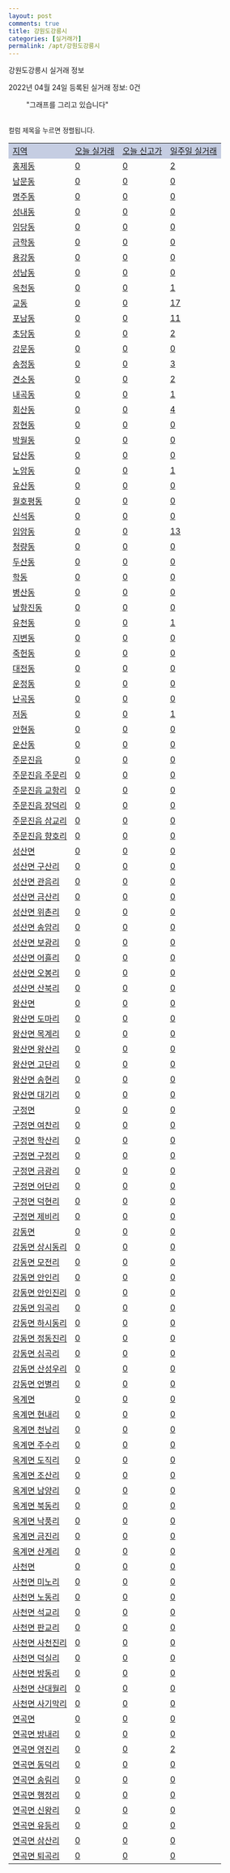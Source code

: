 ```yaml
---
layout: post
comments: true
title: 강원도강릉시
categories: [실거래가]
permalink: /apt/강원도강릉시
---
```


강원도강릉시 실거래 정보

2022년 04월 24일 등록된 실거래 정보: 0건

<!--<script async src="https://pagead2.googlesyndication.com/pagead/js/adsbygoogle.js?client=ca-pub-3485438051770037"
 crossorigin="anonymous"></script>-->

<script type="text/javascript">
  google.charts.load('current', {'packages':['corechart']});
  google.charts.setOnLoadCallback(drawChart);

  function drawChart() {
    var data = google.visualization.arrayToDataTable([['거래일', '매매', '전월세', '전매'], ['21-01', 8, 3, 1], ['21-02', 0, 7, 0], ['21-03', 6, 25, 0], ['21-04', 180, 96, 6], ['21-05', 337, 168, 37], ['21-06', 296, 196, 12], ['21-07', 255, 205, 10], ['21-08', 346, 233, 82], ['21-09', 232, 203, 91], ['21-10', 305, 195, 69], ['21-11', 263, 208, 113], ['21-12', 180, 243, 33], ['22-01', 146, 190, 23], ['22-02', 169, 220, 28], ['22-03', 234, 180, 34], ['22-04', 113, 87, 15]]);

    var options = {
      title: '최근 1년간 유형별 거래량 추이',
      legend: { position: 'bottom' }
    };

    setTimeout(function() {
        var chart = new google.visualization.LineChart(document.getElementById('columnchart_material'));
        chart.draw(data, (options));
        document.getElementById('loading').style.display = 'none';
        var dayLabel = (new Date()).getDay();
        if (dayLabel < 2) {
            sorttable.innerSortFunction.apply(document.getElementById('week'), []);
            sorttable.innerSortFunction.apply(document.getElementById('week'), []);        
        }
        else {
            sorttable.innerSortFunction.apply(document.getElementById('today'), []);
            sorttable.innerSortFunction.apply(document.getElementById('today'), []);
        }
    }, 200);

  }
</script>

<div id="loading" style="z-index:20; display: block; margin-left: 35px">"그래프를 그리고 있습니다"</div>
<div id="columnchart_material" style="width: 95%; margin-left: -35px; display: block"></div>
<!--<div style="width: 95%; margin-left: -35px; display: block">
      <script async src="https://pagead2.googlesyndication.com/pagead/js/adsbygoogle.js?client=ca-pub-3485438051770037"
          crossorigin="anonymous"></script>
      <ins class="adsbygoogle"
          style="display:block"
          data-ad-format="fluid"
          data-ad-layout-key="-fb+5w+4e-db+86"
          data-ad-client="ca-pub-3485438051770037"
          data-ad-slot="1827090281"></ins>
      <script>
          (adsbygoogle = window.adsbygoogle || []).push({});
      </script>
</div>-->
<br>

<font size='small' style='font-size: small;'>컬럼 제목을 누르면 정렬됩니다.</font>
<table class="sortable">
  <tr style='background-color: rgba(114, 132, 186,0.4);'>
    <td id="region"><a href="#">지역</a></td>
    <td id="today"><a href="#">오늘 실거래</a></td>
    <td id="today_new"><a href="#">오늘 신고가</a></td>
    <td id="week"><a href="#">일주일 실거래</a></td>
  </tr>

  
  <tr class="item">
    <td><a href="강원도강릉시홍제동">홍제동</a></td>
    <td><a href="강원도강릉시홍제동">0</a></td>
    <td><a href="강원도강릉시홍제동">0</a></td>
    <td><a href="강원도강릉시홍제동">2</a></td>
  </tr>
    

  <tr class="item">
    <td><a href="강원도강릉시남문동">남문동</a></td>
    <td><a href="강원도강릉시남문동">0</a></td>
    <td><a href="강원도강릉시남문동">0</a></td>
    <td><a href="강원도강릉시남문동">0</a></td>
  </tr>
    

  <tr class="item">
    <td><a href="강원도강릉시명주동">명주동</a></td>
    <td><a href="강원도강릉시명주동">0</a></td>
    <td><a href="강원도강릉시명주동">0</a></td>
    <td><a href="강원도강릉시명주동">0</a></td>
  </tr>
    

  <tr class="item">
    <td><a href="강원도강릉시성내동">성내동</a></td>
    <td><a href="강원도강릉시성내동">0</a></td>
    <td><a href="강원도강릉시성내동">0</a></td>
    <td><a href="강원도강릉시성내동">0</a></td>
  </tr>
    

  <tr class="item">
    <td><a href="강원도강릉시임당동">임당동</a></td>
    <td><a href="강원도강릉시임당동">0</a></td>
    <td><a href="강원도강릉시임당동">0</a></td>
    <td><a href="강원도강릉시임당동">0</a></td>
  </tr>
    

  <tr class="item">
    <td><a href="강원도강릉시금학동">금학동</a></td>
    <td><a href="강원도강릉시금학동">0</a></td>
    <td><a href="강원도강릉시금학동">0</a></td>
    <td><a href="강원도강릉시금학동">0</a></td>
  </tr>
    

  <tr class="item">
    <td><a href="강원도강릉시용강동">용강동</a></td>
    <td><a href="강원도강릉시용강동">0</a></td>
    <td><a href="강원도강릉시용강동">0</a></td>
    <td><a href="강원도강릉시용강동">0</a></td>
  </tr>
    

  <tr class="item">
    <td><a href="강원도강릉시성남동">성남동</a></td>
    <td><a href="강원도강릉시성남동">0</a></td>
    <td><a href="강원도강릉시성남동">0</a></td>
    <td><a href="강원도강릉시성남동">0</a></td>
  </tr>
    

  <tr class="item">
    <td><a href="강원도강릉시옥천동">옥천동</a></td>
    <td><a href="강원도강릉시옥천동">0</a></td>
    <td><a href="강원도강릉시옥천동">0</a></td>
    <td><a href="강원도강릉시옥천동">1</a></td>
  </tr>
    

  <tr class="item">
    <td><a href="강원도강릉시교동">교동</a></td>
    <td><a href="강원도강릉시교동">0</a></td>
    <td><a href="강원도강릉시교동">0</a></td>
    <td><a href="강원도강릉시교동">17</a></td>
  </tr>
    

  <tr class="item">
    <td><a href="강원도강릉시포남동">포남동</a></td>
    <td><a href="강원도강릉시포남동">0</a></td>
    <td><a href="강원도강릉시포남동">0</a></td>
    <td><a href="강원도강릉시포남동">11</a></td>
  </tr>
    

  <tr class="item">
    <td><a href="강원도강릉시초당동">초당동</a></td>
    <td><a href="강원도강릉시초당동">0</a></td>
    <td><a href="강원도강릉시초당동">0</a></td>
    <td><a href="강원도강릉시초당동">2</a></td>
  </tr>
    

  <tr class="item">
    <td><a href="강원도강릉시강문동">강문동</a></td>
    <td><a href="강원도강릉시강문동">0</a></td>
    <td><a href="강원도강릉시강문동">0</a></td>
    <td><a href="강원도강릉시강문동">0</a></td>
  </tr>
    

  <tr class="item">
    <td><a href="강원도강릉시송정동">송정동</a></td>
    <td><a href="강원도강릉시송정동">0</a></td>
    <td><a href="강원도강릉시송정동">0</a></td>
    <td><a href="강원도강릉시송정동">3</a></td>
  </tr>
    

  <tr class="item">
    <td><a href="강원도강릉시견소동">견소동</a></td>
    <td><a href="강원도강릉시견소동">0</a></td>
    <td><a href="강원도강릉시견소동">0</a></td>
    <td><a href="강원도강릉시견소동">2</a></td>
  </tr>
    

  <tr class="item">
    <td><a href="강원도강릉시내곡동">내곡동</a></td>
    <td><a href="강원도강릉시내곡동">0</a></td>
    <td><a href="강원도강릉시내곡동">0</a></td>
    <td><a href="강원도강릉시내곡동">1</a></td>
  </tr>
    

  <tr class="item">
    <td><a href="강원도강릉시회산동">회산동</a></td>
    <td><a href="강원도강릉시회산동">0</a></td>
    <td><a href="강원도강릉시회산동">0</a></td>
    <td><a href="강원도강릉시회산동">4</a></td>
  </tr>
    

  <tr class="item">
    <td><a href="강원도강릉시장현동">장현동</a></td>
    <td><a href="강원도강릉시장현동">0</a></td>
    <td><a href="강원도강릉시장현동">0</a></td>
    <td><a href="강원도강릉시장현동">0</a></td>
  </tr>
    

  <tr class="item">
    <td><a href="강원도강릉시박월동">박월동</a></td>
    <td><a href="강원도강릉시박월동">0</a></td>
    <td><a href="강원도강릉시박월동">0</a></td>
    <td><a href="강원도강릉시박월동">0</a></td>
  </tr>
    

  <tr class="item">
    <td><a href="강원도강릉시담산동">담산동</a></td>
    <td><a href="강원도강릉시담산동">0</a></td>
    <td><a href="강원도강릉시담산동">0</a></td>
    <td><a href="강원도강릉시담산동">0</a></td>
  </tr>
    

  <tr class="item">
    <td><a href="강원도강릉시노암동">노암동</a></td>
    <td><a href="강원도강릉시노암동">0</a></td>
    <td><a href="강원도강릉시노암동">0</a></td>
    <td><a href="강원도강릉시노암동">1</a></td>
  </tr>
    

  <tr class="item">
    <td><a href="강원도강릉시유산동">유산동</a></td>
    <td><a href="강원도강릉시유산동">0</a></td>
    <td><a href="강원도강릉시유산동">0</a></td>
    <td><a href="강원도강릉시유산동">0</a></td>
  </tr>
    

  <tr class="item">
    <td><a href="강원도강릉시월호평동">월호평동</a></td>
    <td><a href="강원도강릉시월호평동">0</a></td>
    <td><a href="강원도강릉시월호평동">0</a></td>
    <td><a href="강원도강릉시월호평동">0</a></td>
  </tr>
    

  <tr class="item">
    <td><a href="강원도강릉시신석동">신석동</a></td>
    <td><a href="강원도강릉시신석동">0</a></td>
    <td><a href="강원도강릉시신석동">0</a></td>
    <td><a href="강원도강릉시신석동">0</a></td>
  </tr>
    

  <tr class="item">
    <td><a href="강원도강릉시입암동">입암동</a></td>
    <td><a href="강원도강릉시입암동">0</a></td>
    <td><a href="강원도강릉시입암동">0</a></td>
    <td><a href="강원도강릉시입암동">13</a></td>
  </tr>
    

  <tr class="item">
    <td><a href="강원도강릉시청량동">청량동</a></td>
    <td><a href="강원도강릉시청량동">0</a></td>
    <td><a href="강원도강릉시청량동">0</a></td>
    <td><a href="강원도강릉시청량동">0</a></td>
  </tr>
    

  <tr class="item">
    <td><a href="강원도강릉시두산동">두산동</a></td>
    <td><a href="강원도강릉시두산동">0</a></td>
    <td><a href="강원도강릉시두산동">0</a></td>
    <td><a href="강원도강릉시두산동">0</a></td>
  </tr>
    

  <tr class="item">
    <td><a href="강원도강릉시학동">학동</a></td>
    <td><a href="강원도강릉시학동">0</a></td>
    <td><a href="강원도강릉시학동">0</a></td>
    <td><a href="강원도강릉시학동">0</a></td>
  </tr>
    

  <tr class="item">
    <td><a href="강원도강릉시병산동">병산동</a></td>
    <td><a href="강원도강릉시병산동">0</a></td>
    <td><a href="강원도강릉시병산동">0</a></td>
    <td><a href="강원도강릉시병산동">0</a></td>
  </tr>
    

  <tr class="item">
    <td><a href="강원도강릉시남항진동">남항진동</a></td>
    <td><a href="강원도강릉시남항진동">0</a></td>
    <td><a href="강원도강릉시남항진동">0</a></td>
    <td><a href="강원도강릉시남항진동">0</a></td>
  </tr>
    

  <tr class="item">
    <td><a href="강원도강릉시유천동">유천동</a></td>
    <td><a href="강원도강릉시유천동">0</a></td>
    <td><a href="강원도강릉시유천동">0</a></td>
    <td><a href="강원도강릉시유천동">1</a></td>
  </tr>
    

  <tr class="item">
    <td><a href="강원도강릉시지변동">지변동</a></td>
    <td><a href="강원도강릉시지변동">0</a></td>
    <td><a href="강원도강릉시지변동">0</a></td>
    <td><a href="강원도강릉시지변동">0</a></td>
  </tr>
    

  <tr class="item">
    <td><a href="강원도강릉시죽헌동">죽헌동</a></td>
    <td><a href="강원도강릉시죽헌동">0</a></td>
    <td><a href="강원도강릉시죽헌동">0</a></td>
    <td><a href="강원도강릉시죽헌동">0</a></td>
  </tr>
    

  <tr class="item">
    <td><a href="강원도강릉시대전동">대전동</a></td>
    <td><a href="강원도강릉시대전동">0</a></td>
    <td><a href="강원도강릉시대전동">0</a></td>
    <td><a href="강원도강릉시대전동">0</a></td>
  </tr>
    

  <tr class="item">
    <td><a href="강원도강릉시운정동">운정동</a></td>
    <td><a href="강원도강릉시운정동">0</a></td>
    <td><a href="강원도강릉시운정동">0</a></td>
    <td><a href="강원도강릉시운정동">0</a></td>
  </tr>
    

  <tr class="item">
    <td><a href="강원도강릉시난곡동">난곡동</a></td>
    <td><a href="강원도강릉시난곡동">0</a></td>
    <td><a href="강원도강릉시난곡동">0</a></td>
    <td><a href="강원도강릉시난곡동">0</a></td>
  </tr>
    

  <tr class="item">
    <td><a href="강원도강릉시저동">저동</a></td>
    <td><a href="강원도강릉시저동">0</a></td>
    <td><a href="강원도강릉시저동">0</a></td>
    <td><a href="강원도강릉시저동">1</a></td>
  </tr>
    

  <tr class="item">
    <td><a href="강원도강릉시안현동">안현동</a></td>
    <td><a href="강원도강릉시안현동">0</a></td>
    <td><a href="강원도강릉시안현동">0</a></td>
    <td><a href="강원도강릉시안현동">0</a></td>
  </tr>
    

  <tr class="item">
    <td><a href="강원도강릉시운산동">운산동</a></td>
    <td><a href="강원도강릉시운산동">0</a></td>
    <td><a href="강원도강릉시운산동">0</a></td>
    <td><a href="강원도강릉시운산동">0</a></td>
  </tr>
    

  <tr class="item">
    <td><a href="강원도강릉시주문진읍">주문진읍</a></td>
    <td><a href="강원도강릉시주문진읍">0</a></td>
    <td><a href="강원도강릉시주문진읍">0</a></td>
    <td><a href="강원도강릉시주문진읍">0</a></td>
  </tr>
    

  <tr class="item">
    <td><a href="강원도강릉시주문진읍주문리">주문진읍 주문리</a></td>
    <td><a href="강원도강릉시주문진읍주문리">0</a></td>
    <td><a href="강원도강릉시주문진읍주문리">0</a></td>
    <td><a href="강원도강릉시주문진읍주문리">0</a></td>
  </tr>
    

  <tr class="item">
    <td><a href="강원도강릉시주문진읍교항리">주문진읍 교항리</a></td>
    <td><a href="강원도강릉시주문진읍교항리">0</a></td>
    <td><a href="강원도강릉시주문진읍교항리">0</a></td>
    <td><a href="강원도강릉시주문진읍교항리">0</a></td>
  </tr>
    

  <tr class="item">
    <td><a href="강원도강릉시주문진읍장덕리">주문진읍 장덕리</a></td>
    <td><a href="강원도강릉시주문진읍장덕리">0</a></td>
    <td><a href="강원도강릉시주문진읍장덕리">0</a></td>
    <td><a href="강원도강릉시주문진읍장덕리">0</a></td>
  </tr>
    

  <tr class="item">
    <td><a href="강원도강릉시주문진읍삼교리">주문진읍 삼교리</a></td>
    <td><a href="강원도강릉시주문진읍삼교리">0</a></td>
    <td><a href="강원도강릉시주문진읍삼교리">0</a></td>
    <td><a href="강원도강릉시주문진읍삼교리">0</a></td>
  </tr>
    

  <tr class="item">
    <td><a href="강원도강릉시주문진읍향호리">주문진읍 향호리</a></td>
    <td><a href="강원도강릉시주문진읍향호리">0</a></td>
    <td><a href="강원도강릉시주문진읍향호리">0</a></td>
    <td><a href="강원도강릉시주문진읍향호리">0</a></td>
  </tr>
    

  <tr class="item">
    <td><a href="강원도강릉시성산면">성산면</a></td>
    <td><a href="강원도강릉시성산면">0</a></td>
    <td><a href="강원도강릉시성산면">0</a></td>
    <td><a href="강원도강릉시성산면">0</a></td>
  </tr>
    

  <tr class="item">
    <td><a href="강원도강릉시성산면구산리">성산면 구산리</a></td>
    <td><a href="강원도강릉시성산면구산리">0</a></td>
    <td><a href="강원도강릉시성산면구산리">0</a></td>
    <td><a href="강원도강릉시성산면구산리">0</a></td>
  </tr>
    

  <tr class="item">
    <td><a href="강원도강릉시성산면관음리">성산면 관음리</a></td>
    <td><a href="강원도강릉시성산면관음리">0</a></td>
    <td><a href="강원도강릉시성산면관음리">0</a></td>
    <td><a href="강원도강릉시성산면관음리">0</a></td>
  </tr>
    

  <tr class="item">
    <td><a href="강원도강릉시성산면금산리">성산면 금산리</a></td>
    <td><a href="강원도강릉시성산면금산리">0</a></td>
    <td><a href="강원도강릉시성산면금산리">0</a></td>
    <td><a href="강원도강릉시성산면금산리">0</a></td>
  </tr>
    

  <tr class="item">
    <td><a href="강원도강릉시성산면위촌리">성산면 위촌리</a></td>
    <td><a href="강원도강릉시성산면위촌리">0</a></td>
    <td><a href="강원도강릉시성산면위촌리">0</a></td>
    <td><a href="강원도강릉시성산면위촌리">0</a></td>
  </tr>
    

  <tr class="item">
    <td><a href="강원도강릉시성산면송암리">성산면 송암리</a></td>
    <td><a href="강원도강릉시성산면송암리">0</a></td>
    <td><a href="강원도강릉시성산면송암리">0</a></td>
    <td><a href="강원도강릉시성산면송암리">0</a></td>
  </tr>
    

  <tr class="item">
    <td><a href="강원도강릉시성산면보광리">성산면 보광리</a></td>
    <td><a href="강원도강릉시성산면보광리">0</a></td>
    <td><a href="강원도강릉시성산면보광리">0</a></td>
    <td><a href="강원도강릉시성산면보광리">0</a></td>
  </tr>
    

  <tr class="item">
    <td><a href="강원도강릉시성산면어흘리">성산면 어흘리</a></td>
    <td><a href="강원도강릉시성산면어흘리">0</a></td>
    <td><a href="강원도강릉시성산면어흘리">0</a></td>
    <td><a href="강원도강릉시성산면어흘리">0</a></td>
  </tr>
    

  <tr class="item">
    <td><a href="강원도강릉시성산면오봉리">성산면 오봉리</a></td>
    <td><a href="강원도강릉시성산면오봉리">0</a></td>
    <td><a href="강원도강릉시성산면오봉리">0</a></td>
    <td><a href="강원도강릉시성산면오봉리">0</a></td>
  </tr>
    

  <tr class="item">
    <td><a href="강원도강릉시성산면산북리">성산면 산북리</a></td>
    <td><a href="강원도강릉시성산면산북리">0</a></td>
    <td><a href="강원도강릉시성산면산북리">0</a></td>
    <td><a href="강원도강릉시성산면산북리">0</a></td>
  </tr>
    

  <tr class="item">
    <td><a href="강원도강릉시왕산면">왕산면</a></td>
    <td><a href="강원도강릉시왕산면">0</a></td>
    <td><a href="강원도강릉시왕산면">0</a></td>
    <td><a href="강원도강릉시왕산면">0</a></td>
  </tr>
    

  <tr class="item">
    <td><a href="강원도강릉시왕산면도마리">왕산면 도마리</a></td>
    <td><a href="강원도강릉시왕산면도마리">0</a></td>
    <td><a href="강원도강릉시왕산면도마리">0</a></td>
    <td><a href="강원도강릉시왕산면도마리">0</a></td>
  </tr>
    

  <tr class="item">
    <td><a href="강원도강릉시왕산면목계리">왕산면 목계리</a></td>
    <td><a href="강원도강릉시왕산면목계리">0</a></td>
    <td><a href="강원도강릉시왕산면목계리">0</a></td>
    <td><a href="강원도강릉시왕산면목계리">0</a></td>
  </tr>
    

  <tr class="item">
    <td><a href="강원도강릉시왕산면왕산리">왕산면 왕산리</a></td>
    <td><a href="강원도강릉시왕산면왕산리">0</a></td>
    <td><a href="강원도강릉시왕산면왕산리">0</a></td>
    <td><a href="강원도강릉시왕산면왕산리">0</a></td>
  </tr>
    

  <tr class="item">
    <td><a href="강원도강릉시왕산면고단리">왕산면 고단리</a></td>
    <td><a href="강원도강릉시왕산면고단리">0</a></td>
    <td><a href="강원도강릉시왕산면고단리">0</a></td>
    <td><a href="강원도강릉시왕산면고단리">0</a></td>
  </tr>
    

  <tr class="item">
    <td><a href="강원도강릉시왕산면송현리">왕산면 송현리</a></td>
    <td><a href="강원도강릉시왕산면송현리">0</a></td>
    <td><a href="강원도강릉시왕산면송현리">0</a></td>
    <td><a href="강원도강릉시왕산면송현리">0</a></td>
  </tr>
    

  <tr class="item">
    <td><a href="강원도강릉시왕산면대기리">왕산면 대기리</a></td>
    <td><a href="강원도강릉시왕산면대기리">0</a></td>
    <td><a href="강원도강릉시왕산면대기리">0</a></td>
    <td><a href="강원도강릉시왕산면대기리">0</a></td>
  </tr>
    

  <tr class="item">
    <td><a href="강원도강릉시구정면">구정면</a></td>
    <td><a href="강원도강릉시구정면">0</a></td>
    <td><a href="강원도강릉시구정면">0</a></td>
    <td><a href="강원도강릉시구정면">0</a></td>
  </tr>
    

  <tr class="item">
    <td><a href="강원도강릉시구정면여찬리">구정면 여찬리</a></td>
    <td><a href="강원도강릉시구정면여찬리">0</a></td>
    <td><a href="강원도강릉시구정면여찬리">0</a></td>
    <td><a href="강원도강릉시구정면여찬리">0</a></td>
  </tr>
    

  <tr class="item">
    <td><a href="강원도강릉시구정면학산리">구정면 학산리</a></td>
    <td><a href="강원도강릉시구정면학산리">0</a></td>
    <td><a href="강원도강릉시구정면학산리">0</a></td>
    <td><a href="강원도강릉시구정면학산리">0</a></td>
  </tr>
    

  <tr class="item">
    <td><a href="강원도강릉시구정면구정리">구정면 구정리</a></td>
    <td><a href="강원도강릉시구정면구정리">0</a></td>
    <td><a href="강원도강릉시구정면구정리">0</a></td>
    <td><a href="강원도강릉시구정면구정리">0</a></td>
  </tr>
    

  <tr class="item">
    <td><a href="강원도강릉시구정면금광리">구정면 금광리</a></td>
    <td><a href="강원도강릉시구정면금광리">0</a></td>
    <td><a href="강원도강릉시구정면금광리">0</a></td>
    <td><a href="강원도강릉시구정면금광리">0</a></td>
  </tr>
    

  <tr class="item">
    <td><a href="강원도강릉시구정면어단리">구정면 어단리</a></td>
    <td><a href="강원도강릉시구정면어단리">0</a></td>
    <td><a href="강원도강릉시구정면어단리">0</a></td>
    <td><a href="강원도강릉시구정면어단리">0</a></td>
  </tr>
    

  <tr class="item">
    <td><a href="강원도강릉시구정면덕현리">구정면 덕현리</a></td>
    <td><a href="강원도강릉시구정면덕현리">0</a></td>
    <td><a href="강원도강릉시구정면덕현리">0</a></td>
    <td><a href="강원도강릉시구정면덕현리">0</a></td>
  </tr>
    

  <tr class="item">
    <td><a href="강원도강릉시구정면제비리">구정면 제비리</a></td>
    <td><a href="강원도강릉시구정면제비리">0</a></td>
    <td><a href="강원도강릉시구정면제비리">0</a></td>
    <td><a href="강원도강릉시구정면제비리">0</a></td>
  </tr>
    

  <tr class="item">
    <td><a href="강원도강릉시강동면">강동면</a></td>
    <td><a href="강원도강릉시강동면">0</a></td>
    <td><a href="강원도강릉시강동면">0</a></td>
    <td><a href="강원도강릉시강동면">0</a></td>
  </tr>
    

  <tr class="item">
    <td><a href="강원도강릉시강동면상시동리">강동면 상시동리</a></td>
    <td><a href="강원도강릉시강동면상시동리">0</a></td>
    <td><a href="강원도강릉시강동면상시동리">0</a></td>
    <td><a href="강원도강릉시강동면상시동리">0</a></td>
  </tr>
    

  <tr class="item">
    <td><a href="강원도강릉시강동면모전리">강동면 모전리</a></td>
    <td><a href="강원도강릉시강동면모전리">0</a></td>
    <td><a href="강원도강릉시강동면모전리">0</a></td>
    <td><a href="강원도강릉시강동면모전리">0</a></td>
  </tr>
    

  <tr class="item">
    <td><a href="강원도강릉시강동면안인리">강동면 안인리</a></td>
    <td><a href="강원도강릉시강동면안인리">0</a></td>
    <td><a href="강원도강릉시강동면안인리">0</a></td>
    <td><a href="강원도강릉시강동면안인리">0</a></td>
  </tr>
    

  <tr class="item">
    <td><a href="강원도강릉시강동면안인진리">강동면 안인진리</a></td>
    <td><a href="강원도강릉시강동면안인진리">0</a></td>
    <td><a href="강원도강릉시강동면안인진리">0</a></td>
    <td><a href="강원도강릉시강동면안인진리">0</a></td>
  </tr>
    

  <tr class="item">
    <td><a href="강원도강릉시강동면임곡리">강동면 임곡리</a></td>
    <td><a href="강원도강릉시강동면임곡리">0</a></td>
    <td><a href="강원도강릉시강동면임곡리">0</a></td>
    <td><a href="강원도강릉시강동면임곡리">0</a></td>
  </tr>
    

  <tr class="item">
    <td><a href="강원도강릉시강동면하시동리">강동면 하시동리</a></td>
    <td><a href="강원도강릉시강동면하시동리">0</a></td>
    <td><a href="강원도강릉시강동면하시동리">0</a></td>
    <td><a href="강원도강릉시강동면하시동리">0</a></td>
  </tr>
    

  <tr class="item">
    <td><a href="강원도강릉시강동면정동진리">강동면 정동진리</a></td>
    <td><a href="강원도강릉시강동면정동진리">0</a></td>
    <td><a href="강원도강릉시강동면정동진리">0</a></td>
    <td><a href="강원도강릉시강동면정동진리">0</a></td>
  </tr>
    

  <tr class="item">
    <td><a href="강원도강릉시강동면심곡리">강동면 심곡리</a></td>
    <td><a href="강원도강릉시강동면심곡리">0</a></td>
    <td><a href="강원도강릉시강동면심곡리">0</a></td>
    <td><a href="강원도강릉시강동면심곡리">0</a></td>
  </tr>
    

  <tr class="item">
    <td><a href="강원도강릉시강동면산성우리">강동면 산성우리</a></td>
    <td><a href="강원도강릉시강동면산성우리">0</a></td>
    <td><a href="강원도강릉시강동면산성우리">0</a></td>
    <td><a href="강원도강릉시강동면산성우리">0</a></td>
  </tr>
    

  <tr class="item">
    <td><a href="강원도강릉시강동면언별리">강동면 언별리</a></td>
    <td><a href="강원도강릉시강동면언별리">0</a></td>
    <td><a href="강원도강릉시강동면언별리">0</a></td>
    <td><a href="강원도강릉시강동면언별리">0</a></td>
  </tr>
    

  <tr class="item">
    <td><a href="강원도강릉시옥계면">옥계면</a></td>
    <td><a href="강원도강릉시옥계면">0</a></td>
    <td><a href="강원도강릉시옥계면">0</a></td>
    <td><a href="강원도강릉시옥계면">0</a></td>
  </tr>
    

  <tr class="item">
    <td><a href="강원도강릉시옥계면현내리">옥계면 현내리</a></td>
    <td><a href="강원도강릉시옥계면현내리">0</a></td>
    <td><a href="강원도강릉시옥계면현내리">0</a></td>
    <td><a href="강원도강릉시옥계면현내리">0</a></td>
  </tr>
    

  <tr class="item">
    <td><a href="강원도강릉시옥계면천남리">옥계면 천남리</a></td>
    <td><a href="강원도강릉시옥계면천남리">0</a></td>
    <td><a href="강원도강릉시옥계면천남리">0</a></td>
    <td><a href="강원도강릉시옥계면천남리">0</a></td>
  </tr>
    

  <tr class="item">
    <td><a href="강원도강릉시옥계면주수리">옥계면 주수리</a></td>
    <td><a href="강원도강릉시옥계면주수리">0</a></td>
    <td><a href="강원도강릉시옥계면주수리">0</a></td>
    <td><a href="강원도강릉시옥계면주수리">0</a></td>
  </tr>
    

  <tr class="item">
    <td><a href="강원도강릉시옥계면도직리">옥계면 도직리</a></td>
    <td><a href="강원도강릉시옥계면도직리">0</a></td>
    <td><a href="강원도강릉시옥계면도직리">0</a></td>
    <td><a href="강원도강릉시옥계면도직리">0</a></td>
  </tr>
    

  <tr class="item">
    <td><a href="강원도강릉시옥계면조산리">옥계면 조산리</a></td>
    <td><a href="강원도강릉시옥계면조산리">0</a></td>
    <td><a href="강원도강릉시옥계면조산리">0</a></td>
    <td><a href="강원도강릉시옥계면조산리">0</a></td>
  </tr>
    

  <tr class="item">
    <td><a href="강원도강릉시옥계면남양리">옥계면 남양리</a></td>
    <td><a href="강원도강릉시옥계면남양리">0</a></td>
    <td><a href="강원도강릉시옥계면남양리">0</a></td>
    <td><a href="강원도강릉시옥계면남양리">0</a></td>
  </tr>
    

  <tr class="item">
    <td><a href="강원도강릉시옥계면북동리">옥계면 북동리</a></td>
    <td><a href="강원도강릉시옥계면북동리">0</a></td>
    <td><a href="강원도강릉시옥계면북동리">0</a></td>
    <td><a href="강원도강릉시옥계면북동리">0</a></td>
  </tr>
    

  <tr class="item">
    <td><a href="강원도강릉시옥계면낙풍리">옥계면 낙풍리</a></td>
    <td><a href="강원도강릉시옥계면낙풍리">0</a></td>
    <td><a href="강원도강릉시옥계면낙풍리">0</a></td>
    <td><a href="강원도강릉시옥계면낙풍리">0</a></td>
  </tr>
    

  <tr class="item">
    <td><a href="강원도강릉시옥계면금진리">옥계면 금진리</a></td>
    <td><a href="강원도강릉시옥계면금진리">0</a></td>
    <td><a href="강원도강릉시옥계면금진리">0</a></td>
    <td><a href="강원도강릉시옥계면금진리">0</a></td>
  </tr>
    

  <tr class="item">
    <td><a href="강원도강릉시옥계면산계리">옥계면 산계리</a></td>
    <td><a href="강원도강릉시옥계면산계리">0</a></td>
    <td><a href="강원도강릉시옥계면산계리">0</a></td>
    <td><a href="강원도강릉시옥계면산계리">0</a></td>
  </tr>
    

  <tr class="item">
    <td><a href="강원도강릉시사천면">사천면</a></td>
    <td><a href="강원도강릉시사천면">0</a></td>
    <td><a href="강원도강릉시사천면">0</a></td>
    <td><a href="강원도강릉시사천면">0</a></td>
  </tr>
    

  <tr class="item">
    <td><a href="강원도강릉시사천면미노리">사천면 미노리</a></td>
    <td><a href="강원도강릉시사천면미노리">0</a></td>
    <td><a href="강원도강릉시사천면미노리">0</a></td>
    <td><a href="강원도강릉시사천면미노리">0</a></td>
  </tr>
    

  <tr class="item">
    <td><a href="강원도강릉시사천면노동리">사천면 노동리</a></td>
    <td><a href="강원도강릉시사천면노동리">0</a></td>
    <td><a href="강원도강릉시사천면노동리">0</a></td>
    <td><a href="강원도강릉시사천면노동리">0</a></td>
  </tr>
    

  <tr class="item">
    <td><a href="강원도강릉시사천면석교리">사천면 석교리</a></td>
    <td><a href="강원도강릉시사천면석교리">0</a></td>
    <td><a href="강원도강릉시사천면석교리">0</a></td>
    <td><a href="강원도강릉시사천면석교리">0</a></td>
  </tr>
    

  <tr class="item">
    <td><a href="강원도강릉시사천면판교리">사천면 판교리</a></td>
    <td><a href="강원도강릉시사천면판교리">0</a></td>
    <td><a href="강원도강릉시사천면판교리">0</a></td>
    <td><a href="강원도강릉시사천면판교리">0</a></td>
  </tr>
    

  <tr class="item">
    <td><a href="강원도강릉시사천면사천진리">사천면 사천진리</a></td>
    <td><a href="강원도강릉시사천면사천진리">0</a></td>
    <td><a href="강원도강릉시사천면사천진리">0</a></td>
    <td><a href="강원도강릉시사천면사천진리">0</a></td>
  </tr>
    

  <tr class="item">
    <td><a href="강원도강릉시사천면덕실리">사천면 덕실리</a></td>
    <td><a href="강원도강릉시사천면덕실리">0</a></td>
    <td><a href="강원도강릉시사천면덕실리">0</a></td>
    <td><a href="강원도강릉시사천면덕실리">0</a></td>
  </tr>
    

  <tr class="item">
    <td><a href="강원도강릉시사천면방동리">사천면 방동리</a></td>
    <td><a href="강원도강릉시사천면방동리">0</a></td>
    <td><a href="강원도강릉시사천면방동리">0</a></td>
    <td><a href="강원도강릉시사천면방동리">0</a></td>
  </tr>
    

  <tr class="item">
    <td><a href="강원도강릉시사천면산대월리">사천면 산대월리</a></td>
    <td><a href="강원도강릉시사천면산대월리">0</a></td>
    <td><a href="강원도강릉시사천면산대월리">0</a></td>
    <td><a href="강원도강릉시사천면산대월리">0</a></td>
  </tr>
    

  <tr class="item">
    <td><a href="강원도강릉시사천면사기막리">사천면 사기막리</a></td>
    <td><a href="강원도강릉시사천면사기막리">0</a></td>
    <td><a href="강원도강릉시사천면사기막리">0</a></td>
    <td><a href="강원도강릉시사천면사기막리">0</a></td>
  </tr>
    

  <tr class="item">
    <td><a href="강원도강릉시연곡면">연곡면</a></td>
    <td><a href="강원도강릉시연곡면">0</a></td>
    <td><a href="강원도강릉시연곡면">0</a></td>
    <td><a href="강원도강릉시연곡면">0</a></td>
  </tr>
    

  <tr class="item">
    <td><a href="강원도강릉시연곡면방내리">연곡면 방내리</a></td>
    <td><a href="강원도강릉시연곡면방내리">0</a></td>
    <td><a href="강원도강릉시연곡면방내리">0</a></td>
    <td><a href="강원도강릉시연곡면방내리">0</a></td>
  </tr>
    

  <tr class="item">
    <td><a href="강원도강릉시연곡면영진리">연곡면 영진리</a></td>
    <td><a href="강원도강릉시연곡면영진리">0</a></td>
    <td><a href="강원도강릉시연곡면영진리">0</a></td>
    <td><a href="강원도강릉시연곡면영진리">2</a></td>
  </tr>
    

  <tr class="item">
    <td><a href="강원도강릉시연곡면동덕리">연곡면 동덕리</a></td>
    <td><a href="강원도강릉시연곡면동덕리">0</a></td>
    <td><a href="강원도강릉시연곡면동덕리">0</a></td>
    <td><a href="강원도강릉시연곡면동덕리">0</a></td>
  </tr>
    

  <tr class="item">
    <td><a href="강원도강릉시연곡면송림리">연곡면 송림리</a></td>
    <td><a href="강원도강릉시연곡면송림리">0</a></td>
    <td><a href="강원도강릉시연곡면송림리">0</a></td>
    <td><a href="강원도강릉시연곡면송림리">0</a></td>
  </tr>
    

  <tr class="item">
    <td><a href="강원도강릉시연곡면행정리">연곡면 행정리</a></td>
    <td><a href="강원도강릉시연곡면행정리">0</a></td>
    <td><a href="강원도강릉시연곡면행정리">0</a></td>
    <td><a href="강원도강릉시연곡면행정리">0</a></td>
  </tr>
    

  <tr class="item">
    <td><a href="강원도강릉시연곡면신왕리">연곡면 신왕리</a></td>
    <td><a href="강원도강릉시연곡면신왕리">0</a></td>
    <td><a href="강원도강릉시연곡면신왕리">0</a></td>
    <td><a href="강원도강릉시연곡면신왕리">0</a></td>
  </tr>
    

  <tr class="item">
    <td><a href="강원도강릉시연곡면유등리">연곡면 유등리</a></td>
    <td><a href="강원도강릉시연곡면유등리">0</a></td>
    <td><a href="강원도강릉시연곡면유등리">0</a></td>
    <td><a href="강원도강릉시연곡면유등리">0</a></td>
  </tr>
    

  <tr class="item">
    <td><a href="강원도강릉시연곡면삼산리">연곡면 삼산리</a></td>
    <td><a href="강원도강릉시연곡면삼산리">0</a></td>
    <td><a href="강원도강릉시연곡면삼산리">0</a></td>
    <td><a href="강원도강릉시연곡면삼산리">0</a></td>
  </tr>
    

  <tr class="item">
    <td><a href="강원도강릉시연곡면퇴곡리">연곡면 퇴곡리</a></td>
    <td><a href="강원도강릉시연곡면퇴곡리">0</a></td>
    <td><a href="강원도강릉시연곡면퇴곡리">0</a></td>
    <td><a href="강원도강릉시연곡면퇴곡리">0</a></td>
  </tr>
    


</table>


    